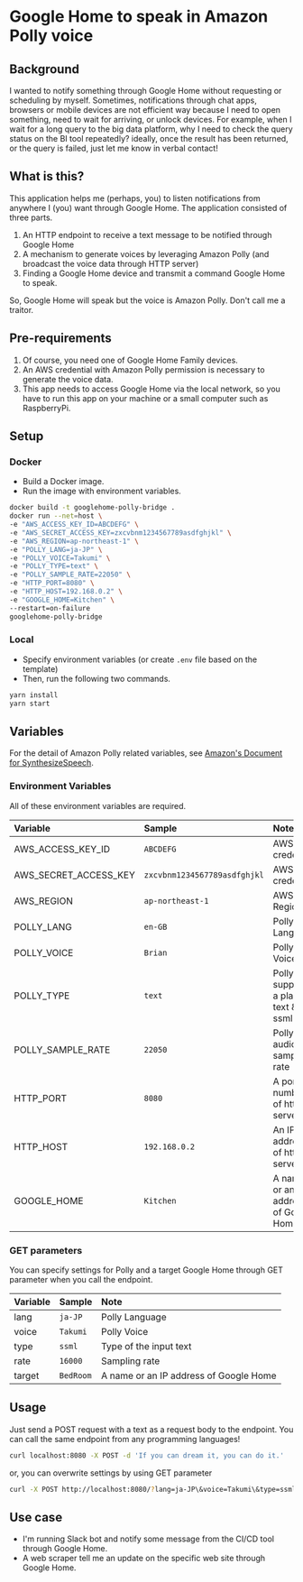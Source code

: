 # Google Home to speak in Amazon Polly voice

## Background
I wanted to notify something through Google Home without requesting or scheduling by myself. Sometimes, notifications through chat apps, browsers or mobile devices are not efficient way because I need to open something, need to wait for arriving, or unlock devices.
For example, when I wait for a long query to the big data platform, why I need to check the query status on the BI tool repeatedly? ideally, once the result has been returned, or the query is failed, just let me know in verbal contact!

## What is this?
This application helps me (perhaps, you) to listen notifications from anywhere I (you) want through Google Home.
The application consisted of three parts.

1. An HTTP endpoint to receive a text message to be notified through Google Home
2. A mechanism to generate voices by leveraging Amazon Polly (and broadcast the voice data through HTTP server)
3. Finding a Google Home device and transmit a command Google Home to speak.

So, Google Home will speak but the voice is Amazon Polly. Don't call me a traitor.

## Pre-requirements
1. Of course, you need one of Google Home Family devices.
2. An AWS credential with Amazon Polly permission is necessary to generate the voice data.
3. This app needs to access Google Home via the local network, so you have to run this app on your machine or a small computer such as RaspberryPi.

## Setup

### Docker

- Build a Docker image.
- Run the image with environment variables.

```sh
docker build -t googlehome-polly-bridge .
docker run --net=host \
-e "AWS_ACCESS_KEY_ID=ABCDEFG" \
-e "AWS_SECRET_ACCESS_KEY=zxcvbnm1234567789asdfghjkl" \
-e "AWS_REGION=ap-northeast-1" \
-e "POLLY_LANG=ja-JP" \
-e "POLLY_VOICE=Takumi" \
-e "POLLY_TYPE=text" \
-e "POLLY_SAMPLE_RATE=22050" \
-e "HTTP_PORT=8080" \
-e "HTTP_HOST=192.168.0.2" \
-e "GOOGLE_HOME=Kitchen" \
--restart=on-failure
googlehome-polly-bridge
```

### Local

- Specify environment variables (or create `.env` file based on the template)
- Then, run the following two commands.

```sh
yarn install
yarn start
```

## Variables

For the detail of Amazon Polly related variables, see [Amazon's Document for SynthesizeSpeech](https://docs.aws.amazon.com/polly/latest/dg/API_SynthesizeSpeech.html).

### Environment Variables

All of these environment variables are required.

|Variable|Sample|Note|
|:----|:----|:----|
|AWS_ACCESS_KEY_ID|`ABCDEFG`|AWS credential|
|AWS_SECRET_ACCESS_KEY|`zxcvbnm1234567789asdfghjkl`|AWS credential|
|AWS_REGION|`ap-northeast-1`|AWS Region|
|POLLY_LANG|`en-GB`|Polly Language|
|POLLY_VOICE|`Brian`|Polly Voice| 
|POLLY_TYPE|`text`|Polly supports a plain text & ssml|
|POLLY_SAMPLE_RATE|`22050`|Polly audio sampling rate|
|HTTP_PORT|`8080`|A port number of http server|
|HTTP_HOST|`192.168.0.2`|An IP address of http server|
|GOOGLE_HOME|`Kitchen`|A name or an IP address of Google Home|

### GET parameters

You can specify settings for Polly and a target Google Home through GET parameter when you call the endpoint.

|Variable|Sample|Note|
|:----|:----|:----|
|lang|`ja-JP`|Polly Language|
|voice|`Takumi`|Polly Voice|
|type|`ssml`|Type of the input text|
|rate|`16000`|Sampling rate|
|target|`BedRoom`|A name or an IP address of Google Home|

## Usage

Just send a POST request with a text as a request body to the endpoint. You can call the same endpoint from any programming languages!

```sh
curl localhost:8080 -X POST -d 'If you can dream it, you can do it.'
```

or, you can overwrite settings by using GET parameter

```sh
curl -X POST http://localhost:8080/?lang=ja-JP\&voice=Takumi\&type=ssml -d '<speak>夢は、<break time="200ms"/><emphasis>叶う</emphasis></speak>'
```

## Use case
- I'm running Slack bot and notify some message from the CI/CD tool through Google Home.
- A web scraper tell me an update on the specific web site through Google Home.